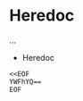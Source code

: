 # Heredoc

<div class="row row-cols-md-2"><div>

...
</div><div>

* Heredoc

```heredoc
<<EOF
YWFhYQ==
EOF
```
</div></div>